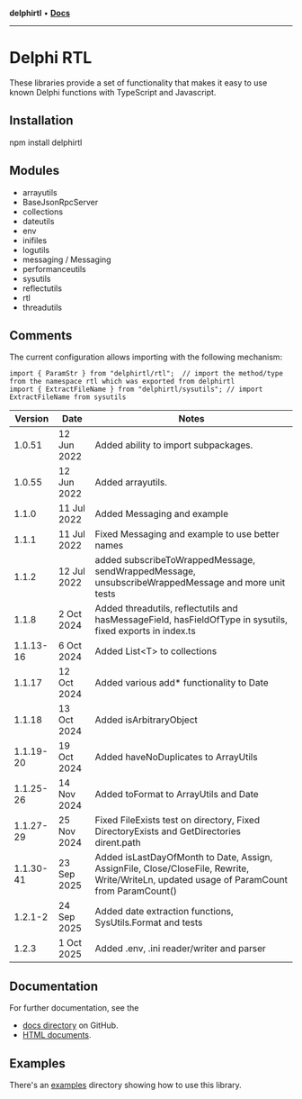 **delphirtl** • [**Docs**](globals.md)

***

# Delphi RTL

These libraries provide a set of functionality that makes it easy to use known Delphi functions with TypeScript and Javascript.

## Installation
npm install delphirtl

## Modules
* arrayutils
* BaseJsonRpcServer
* collections
* dateutils
* env 
* inifiles
* logutils  
* messaging / Messaging
* performanceutils
* sysutils  
* reflectutils
* rtl  
* threadutils  

## Comments
The current configuration allows importing with the following mechanism:

```
import { ParamStr } from "delphirtl/rtl";  // import the method/type from the namespace rtl which was exported from delphirtl  
import { ExtractFileName } from "delphirtl/sysutils"; // import ExtractFileName from sysutils   
```

| Version   | Date        | Notes                                                                                                                                      |  
|-----------|-------------|--------------------------------------------------------------------------------------------------------------------------------------------|  
| 1.0.51    | 12 Jun 2022 | Added ability to import subpackages.                                                                                                       |
| 1.0.55    | 12 Jun 2022 | Added arrayutils.                                                                                                                          |
| 1.1.0     | 11 Jul 2022 | Added Messaging and example                                                                                                                |
| 1.1.1     | 11 Jul 2022 | Fixed Messaging and example to use better names                                                                                            |
| 1.1.2     | 12 Jul 2022 | added subscribeToWrappedMessage, sendWrappedMessage, unsubscribeWrappedMessage and more unit tests                                         |
| 1.1.8     | 2 Oct 2024  | Added threadutils, reflectutils and hasMessageField, hasFieldOfType in sysutils, fixed exports in index.ts                                 |
| 1.1.13-16 | 6 Oct 2024  | Added List\<T\> to collections                                                                                                             |
| 1.1.17    | 12 Oct 2024 | Added various add* functionality to Date                                                                                                   |
| 1.1.18    | 13 Oct 2024 | Added isArbitraryObject                                                                                                                    |
| 1.1.19-20 | 19 Oct 2024 | Added haveNoDuplicates to ArrayUtils                                                                                                       |
| 1.1.25-26 | 14 Nov 2024 | Added toFormat to ArrayUtils and Date                                                                                                      |
| 1.1.27-29 | 25 Nov 2024 | Fixed FileExists test on directory, Fixed DirectoryExists and GetDirectories dirent.path                                                   |
| 1.1.30-41 | 23 Sep 2025 | Added isLastDayOfMonth to Date, Assign, AssignFile, Close/CloseFile, Rewrite, Write/WriteLn, updated usage of ParamCount from ParamCount() |
| 1.2.1-2   | 24 Sep 2025 | Added date extraction functions, SysUtils.Format and tests                                                                                 |
| 1.2.3     | 1 Oct 2025  | Added .env, .ini reader/writer and parser                                                                                                  |

## Documentation
For further documentation, see the 
* [docs directory](https://chuacw.github.io/delphirtl/md/globals.html) on GitHub.
* [HTML documents](https://chuacw.github.io/delphirtl/html/index.html).

## Examples
There's an [examples](https://github.com/chuacw/delphirtl/tree/main/examples) directory showing how to use this library.
